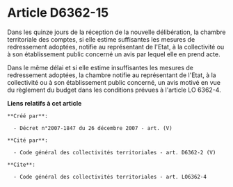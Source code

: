 # Article D6362-15

Dans les quinze jours de la réception de la nouvelle délibération, la chambre territoriale des comptes, si elle estime
suffisantes les mesures de redressement adoptées, notifie au représentant de l'Etat, à la collectivité ou à son établissement
public concerné un avis par lequel elle en prend acte. 

Dans le même délai et si elle estime insuffisantes les mesures de redressement adoptées, la chambre notifie au représentant
de l'Etat, à la collectivité ou à son établissement public concerné, un avis motivé en vue du règlement du budget dans les
conditions prévues à l'article LO 6362-4.

**Liens relatifs à cet article**

	**Créé par**:

	  - Décret n°2007-1847 du 26 décembre 2007 - art. (V)

	**Cité par**:

	  - Code général des collectivités territoriales - art. D6362-2 (V)

	**Cite**:

	  - Code général des collectivités territoriales - art. LO6362-4
